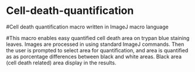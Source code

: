 # Cell-death-quantification

#Cell death quantification macro written in ImageJ macro language

#This macro enables easy quantified cell death area on trypan blue staining leaves. Images are processed in using standard ImageJ commands. 
Then the user is prompted to select area for quantification, and area is quantified as as porcentage differences between black and white areas.
Black area (cell death related) area display in the results.
